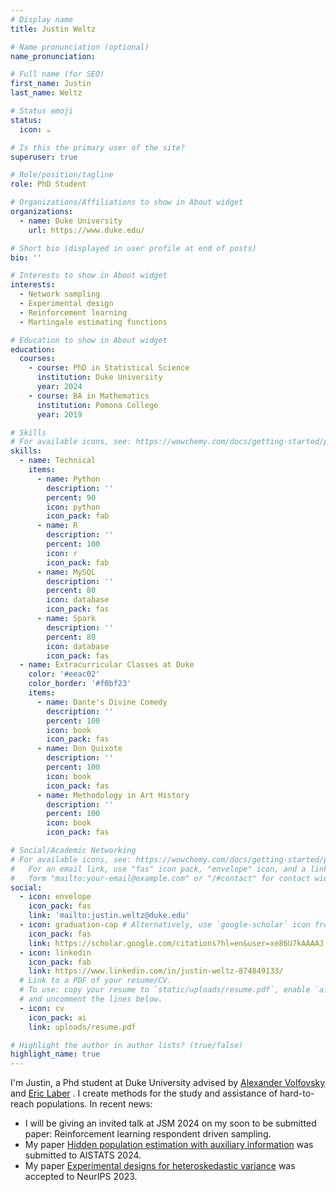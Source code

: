 ```yaml
---
# Display name
title: Justin Weltz

# Name pronunciation (optional)
name_pronunciation:

# Full name (for SEO)
first_name: Justin
last_name: Weltz

# Status emoji
status:
  icon: ☕️

# Is this the primary user of the site?
superuser: true

# Role/position/tagline
role: PhD Student

# Organizations/Affiliations to show in About widget
organizations:
  - name: Duke University
    url: https://www.duke.edu/

# Short bio (displayed in user profile at end of posts)
bio: ''

# Interests to show in About widget
interests:
  - Network sampling
  - Experimental design
  - Reinforcement learning
  - Martingale estimating functions

# Education to show in About widget
education:
  courses:
    - course: PhD in Statistical Science
      institution: Duke University
      year: 2024
    - course: BA in Mathematics
      institution: Pomona College
      year: 2019

# Skills
# For available icons, see: https://wowchemy.com/docs/getting-started/page-builder/#icons
skills:
  - name: Technical
    items:
      - name: Python
        description: ''
        percent: 90
        icon: python
        icon_pack: fab
      - name: R
        description: ''
        percent: 100
        icon: r
        icon_pack: fab
      - name: MySQL
        description: ''
        percent: 80
        icon: database
        icon_pack: fas
      - name: Spark
        description: ''
        percent: 80
        icon: database
        icon_pack: fas
  - name: Extracurricular Classes at Duke
    color: '#eeac02'
    color_border: '#f0bf23'
    items:
      - name: Dante's Divine Comedy
        description: ''
        percent: 100
        icon: book
        icon_pack: fas
      - name: Don Quixote
        description: ''
        percent: 100
        icon: book
        icon_pack: fas
      - name: Methodology in Art History
        description: ''
        percent: 100
        icon: book
        icon_pack: fas

# Social/Academic Networking
# For available icons, see: https://wowchemy.com/docs/getting-started/page-builder/#icons
#   For an email link, use "fas" icon pack, "envelope" icon, and a link in the
#   form "mailto:your-email@example.com" or "/#contact" for contact widget.
social:
  - icon: envelope
    icon_pack: fas
    link: 'mailto:justin.weltz@duke.edu'
  - icon: graduation-cap # Alternatively, use `google-scholar` icon from `ai` icon pack
    icon_pack: fas
    link: https://scholar.google.com/citations?hl=en&user=xe86U7kAAAAJ
  - icon: linkedin
    icon_pack: fab
    link: https://www.linkedin.com/in/justin-weltz-874849133/
  # Link to a PDF of your resume/CV.
  # To use: copy your resume to `static/uploads/resume.pdf`, enable `ai` icons in `params.yaml`,
  # and uncomment the lines below.
  - icon: cv
    icon_pack: ai
    link: uploads/resume.pdf

# Highlight the author in author lists? (true/false)
highlight_name: true
---
```


I'm Justin, a Phd student at Duke University advised by [Alexander Volfovsky](https://volfovsky.github.io/) and [Eric Laber](https://www.laber-labs.com/) . I create methods for the study and assistance of hard-to-reach populations. In recent news:

- I will be giving an invited talk at JSM 2024 on my soon to be submitted paper: Reinforcement learning respondent driven sampling.
- My paper [Hidden population estimation with auxiliary information](uploads/HidPopEst.pdf) was submitted to AISTATS 2024.
- My paper [Experimental designs for heteroskedastic variance](uploads/experimental_designs_for_heter.pdf) was accepted to NeurIPS 2023.
